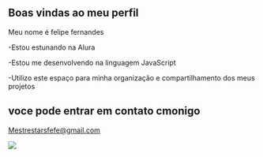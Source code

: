 ## Boas vindas ao meu perfil

Meu nome é felipe fernandes

-Estou estunando na Alura

-Estou me desenvolvendo na linguagem JavaScript

-Utilizo este espaço para minha organização e compartilhamento dos meus projetos

## voce pode entrar em contato cmonigo 

Mestrestarsfefe@gmail.com

![](https://media.tenor.com/Sk3ybYkV5AEAAAAM/sukuna-vs-gojo.gif)

